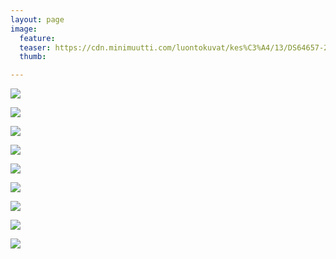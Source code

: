 ```yaml
---
layout: page
image:
  feature:
  teaser: https://cdn.minimuutti.com/luontokuvat/kes%C3%A4/13/DS64657-245px.jpg
  thumb:

---
```


![](https://cdn.minimuutti.com/luontokuvat/kes%C3%A4/13/DS646371-800px.jpg)

![](https://cdn.minimuutti.com/luontokuvat/kes%C3%A4/13/DS646571-800px.jpg)

![](https://cdn.minimuutti.com/luontokuvat/kes%C3%A4/13/DS646621-800px.jpg)

![](https://cdn.minimuutti.com/luontokuvat/kes%C3%A4/13/DS646591-800px.jpg)

![](https://cdn.minimuutti.com/luontokuvat/kes%C3%A4/13/DS646511-800px.jpg)

![](https://cdn.minimuutti.com/luontokuvat/kes%C3%A4/13/DS646581-800px.jpg)

![](https://cdn.minimuutti.com/luontokuvat/kes%C3%A4/13/DS646631-800px.jpg)

![](https://cdn.minimuutti.com/luontokuvat/kes%C3%A4/13/DS646501-800px.jpg)

![](https://cdn.minimuutti.com/luontokuvat/kes%C3%A4/13/DS646401-800px.jpg)
